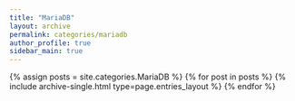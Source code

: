 ```yaml
---
title: "MariaDB"
layout: archive
permalink: categories/mariadb
author_profile: true
sidebar_main: true
---
```


{% assign posts = site.categories.MariaDB %}
{% for post in posts %} {% include archive-single.html type=page.entries_layout %} {% endfor %}